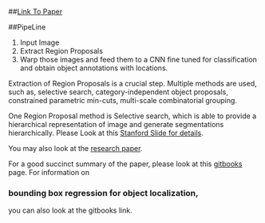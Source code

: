 
##[Link To Paper](https://arxiv.org/pdf/1311.2524.pdf)

##PipeLine
1. Input Image
2. Extract Region Proposals
3. Warp those images and feed them to a CNN fine tuned for classification and obtain object annotations with locations.

Extraction of Region Proposals is a crucial step. Multiple methods are used, such as, selective search,
category-independent object proposals, constrained parametric min-cuts, multi-scale combinatorial grouping.

One Region Proposal method is Selective search, which is able to provide a hierarchical representation of image and generate 
segmentations hierarchically. 
Please Look at this [Stanford Slide for details](http://vision.stanford.edu/teaching/cs231b_spring1415/slides/ssearch_schuyler.pdf).

You may also look at the [research paper](https://ivi.fnwi.uva.nl/isis/publications/2013/UijlingsIJCV2013/UijlingsIJCV2013.pdf).

For a good succinct summary of the paper, please look at this [gitbooks](https://leonardoaraujosantos.gitbooks.io/artificial-inteligence/content/object_localization_and_detection.html) page. For information on 
### bounding box regression for object localization, 
you can also look at the gitbooks link.
